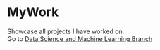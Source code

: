 # MyWork
Showcase all projects I have worked on. \
Go to [Data Science and Machine Learning Branch](https://github.com/fporrata/MyWork/tree/Data-Science-and-Machine-Learning)
